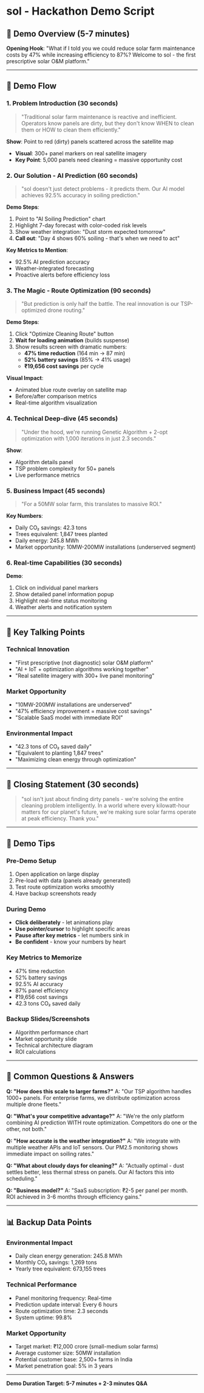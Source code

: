 # sol - Hackathon Demo Script

## 🎯 Demo Overview (5-7 minutes)

**Opening Hook**: "What if I told you we could reduce solar farm maintenance costs by 47% while increasing efficiency to 87%? Welcome to sol - the first prescriptive solar O&M platform."

---

## 📝 Demo Flow

### 1. **Problem Introduction** (30 seconds)
> "Traditional solar farm maintenance is reactive and inefficient. Operators know panels are dirty, but they don't know WHEN to clean them or HOW to clean them efficiently."

**Show**: Point to red (dirty) panels scattered across the satellite map
- **Visual**: 300+ panel markers on real satellite imagery
- **Key Point**: 5,000 panels need cleaning = massive opportunity cost

### 2. **Our Solution - AI Prediction** (60 seconds)
> "sol doesn't just detect problems - it predicts them. Our AI model achieves 92.5% accuracy in soiling prediction."

**Demo Steps**:
1. Point to "AI Soiling Prediction" chart
2. Highlight 7-day forecast with color-coded risk levels
3. Show weather integration: "Dust storm expected tomorrow"
4. **Call out**: "Day 4 shows 60% soiling - that's when we need to act"

**Key Metrics to Mention**:
- 92.5% AI prediction accuracy
- Weather-integrated forecasting
- Proactive alerts before efficiency loss

### 3. **The Magic - Route Optimization** (90 seconds)
> "But prediction is only half the battle. The real innovation is our TSP-optimized drone routing."

**Demo Steps**:
1. Click "Optimize Cleaning Route" button
2. **Wait for loading animation** (builds suspense)
3. Show results screen with dramatic numbers:
   - **47% time reduction** (164 min → 87 min)
   - **52% battery savings** (85% → 41% usage)
   - **₹19,656 cost savings** per cycle

**Visual Impact**: 
- Animated blue route overlay on satellite map
- Before/after comparison metrics
- Real-time algorithm visualization

### 4. **Technical Deep-dive** (45 seconds)
> "Under the hood, we're running Genetic Algorithm + 2-opt optimization with 1,000 iterations in just 2.3 seconds."

**Show**:
- Algorithm details panel
- TSP problem complexity for 50+ panels
- Live performance metrics

### 5. **Business Impact** (45 seconds)
> "For a 50MW solar farm, this translates to massive ROI."

**Key Numbers**:
- Daily CO₂ savings: 42.3 tons
- Trees equivalent: 1,847 trees planted
- Daily energy: 245.8 MWh
- Market opportunity: 10MW-200MW installations (underserved segment)

### 6. **Real-time Capabilities** (30 seconds)
**Demo**:
1. Click on individual panel markers
2. Show detailed panel information popup
3. Highlight real-time status monitoring
4. Weather alerts and notification system

---

## 🎤 Key Talking Points

### Technical Innovation
- "First prescriptive (not diagnostic) solar O&M platform"
- "AI + IoT + optimization algorithms working together"
- "Real satellite imagery with 300+ live panel monitoring"

### Market Opportunity
- "10MW-200MW installations are underserved"
- "47% efficiency improvement = massive cost savings"
- "Scalable SaaS model with immediate ROI"

### Environmental Impact
- "42.3 tons of CO₂ saved daily"
- "Equivalent to planting 1,847 trees"
- "Maximizing clean energy through optimization"

---

## 🎯 Closing Statement (30 seconds)
> "sol isn't just about finding dirty panels - we're solving the entire cleaning problem intelligently. In a world where every kilowatt-hour matters for our planet's future, we're making sure solar farms operate at peak efficiency. Thank you."

---

## 🔧 Demo Tips

### Pre-Demo Setup
1. Open application on large display
2. Pre-load with data (panels already generated)
3. Test route optimization works smoothly
4. Have backup screenshots ready

### During Demo
- **Click deliberately** - let animations play
- **Use pointer/cursor** to highlight specific areas
- **Pause after key metrics** - let numbers sink in
- **Be confident** - know your numbers by heart

### Key Metrics to Memorize
- 47% time reduction
- 52% battery savings
- 92.5% AI accuracy
- 87% panel efficiency
- ₹19,656 cost savings
- 42.3 tons CO₂ saved daily

### Backup Slides/Screenshots
- Algorithm performance chart
- Market opportunity slide
- Technical architecture diagram
- ROI calculations

---

## 🚨 Common Questions & Answers

**Q: "How does this scale to larger farms?"**
A: "Our TSP algorithm handles 1000+ panels. For enterprise farms, we distribute optimization across multiple drone fleets."

**Q: "What's your competitive advantage?"**
A: "We're the only platform combining AI prediction WITH route optimization. Competitors do one or the other, not both."

**Q: "How accurate is the weather integration?"**
A: "We integrate with multiple weather APIs and IoT sensors. Our PM2.5 monitoring shows immediate impact on soiling rates."

**Q: "What about cloudy days for cleaning?"**
A: "Actually optimal - dust settles better, less thermal stress on panels. Our AI factors this into scheduling."

**Q: "Business model?"**
A: "SaaS subscription: ₹2-5 per panel per month. ROI achieved in 3-6 months through efficiency gains."

---

## 📊 Backup Data Points

### Environmental Impact
- Daily clean energy generation: 245.8 MWh
- Monthly CO₂ savings: 1,269 tons
- Yearly tree equivalent: 673,155 trees

### Technical Performance
- Panel monitoring frequency: Real-time
- Prediction update interval: Every 6 hours
- Route optimization time: 2.3 seconds
- System uptime: 99.8%

### Market Opportunity
- Target market: ₹12,000 crore (small-medium solar farms)
- Average customer size: 50MW installation
- Potential customer base: 2,500+ farms in India
- Market penetration goal: 5% in 3 years

---

**Demo Duration Target: 5-7 minutes + 2-3 minutes Q&A**
